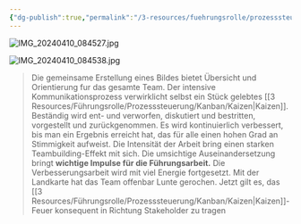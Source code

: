 ```yaml
---
{"dg-publish":true,"permalink":"/3-resources/fuehrungsrolle/prozesssteuerung/kanban/stakeholder-landkarte/","created":"2024-04-10T08:11:40.801+02:00","updated":"2024-04-17T18:41:13.433+02:00"}
---
```



![IMG_20240410_084527.jpg](/img/user/4%20Archive/Assets/IMG_20240410_084527.jpg)

![IMG_20240410_084538.jpg](/img/user/4%20Archive/Assets/IMG_20240410_084538.jpg)

> Die gemeinsame Erstellung eines Bildes bietet Übersicht und Orientierung fur das gesamte Team.
> Der intensive Kommunikationsprozess verwirklicht selbst ein Stück gelebtes [[3 Resources/Führungsrolle/Prozesssteuerung/Kanban/Kaizen\|Kaizen]]. Beständig wird ent- und verworfen, diskutiert und bestritten, vorgestellt und zurückgenommen. Es wird kontinuierlich verbessert, bis man ein Ergebnis erreicht hat, das für alle einen hohen Grad an Stimmigkeit aufweist.
> Die Intensität der Arbeit bring einen starken Teambuilding-Effekt mit sich.
> Die umsichtige Auseinandersetzung bringt **wichtige Impulse für die Führungsarbeit.**
> Die Verbesserungsarbeit wird mit viel Energie fortgesetzt. Mit der Landkarte hat das Team offenbar Lunte gerochen. Jetzt gilt es, das [[3 Resources/Führungsrolle/Prozesssteuerung/Kanban/Kaizen\|Kaizen]]-Feuer konsequent in Richtung Stakeholder zu tragen
